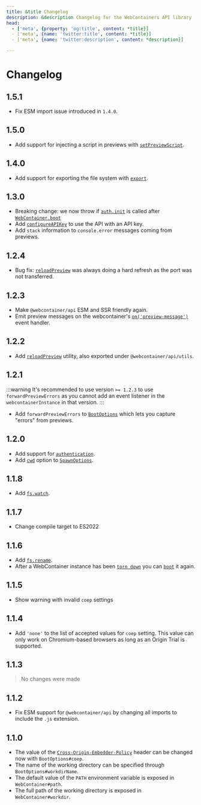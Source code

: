 ```yaml
---
title: &title Changelog
description: &description Changelog for the WebContainers API library
head:
  - ['meta', {property: 'og:title', content: *title}]
  - ['meta', {name: 'twitter:title', content: *title}]
  - ['meta', {name: 'twitter:description', content: *description}]

---
```


# Changelog

## 1.5.1

* Fix ESM import issue introduced in `1.4.0`.

## 1.5.0

* Add support for injecting a script in previews with [`setPreviewScript`](api#▸-setPreviewScript).

## 1.4.0

* Add support for exporting the file system with [`export`](api#▸-export).

## 1.3.0

* Breaking change: we now throw if [`auth.init`](api#▸-init) is called after [`WebContainer.boot`](api#▸-boot)
* Add [`configureAPIKey`](api#configureapikey) to use the API with an API key.
* Add `stack` information to `console.error` messages coming from previews.

## 1.2.4

* Bug fix: [`reloadPreview`](api#reloadpreview) was always doing a hard refresh as the port was not transferred.

## 1.2.3

* Make `@webcontainer/api` ESM and SSR friendly again.
* Emit preview messages on the webcontainer's [`on('preview-message')`](api#on-overloads) event handler.

## 1.2.2

* Add [`reloadPreview`](api#reloadpreview) utility, also exported under `@webcontainer/api/utils`.

## 1.2.1

:::warning
It's recommended to use version `>= 1.2.3` to use `forwardPreviewErrors` as you cannot add an
event listener in the `webcontainerInstance` in that version.
:::

* Add `forwardPreviewErrors` to [`BootOptions`](api#boot-options) which lets you capture "errors" from previews.

## 1.2.0

* Add support for [`authentication`](api#auth).
* Add [`cwd`](api#▸-cwd-string) option to [`SpawnOptions`](api#spawnoptions).

## 1.1.8

* Add [`fs.watch`](api#▸-watch).

## 1.1.7

* Change compile target to ES2022

## 1.1.6

* Add [`fs.rename`](api#▸-rename).
* After a WebContainer instance has been [`torn down`](api#▸-teardown) you can [`boot`](api#▸-boot) it again.

## 1.1.5

* Show warning with invalid `coep` settings

## 1.1.4

* Add `'none'` to the list of accepted values for `coep` setting. This value can only work on Chromium-based browsers as long as an Origin Trial is supported.

## 1.1.3

> No changes were made

## 1.1.2

* Fix ESM support for `@webcontainer/api` by changing all imports to include the `.js` extension.

## 1.1.0

* The value of the [`Cross-Origin-Embedder-Policy`](https://developer.mozilla.org/en-US/docs/Web/HTTP/Headers/Cross-Origin-Embedder-Policy) header can be changed now with `BootOptions#coep`.
* The name of the working directory can be specified through `BootOptions#workdirName`.
* The default value of the `PATH` environment variable is exposed in `WebContainer#path`.
* The full path of the working directory is exposed in `WebContainer#workdir`.

